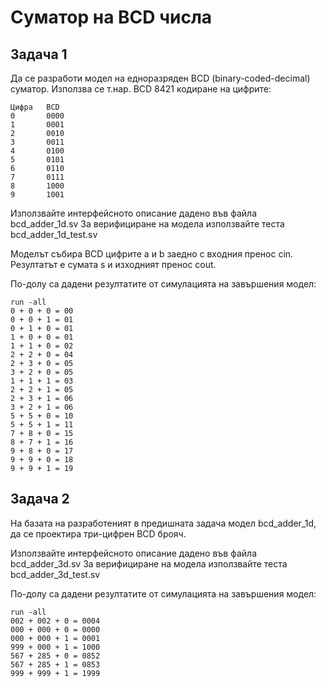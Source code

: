 # Суматор на BCD числа

## Задача 1

Да се разработи модел на едноразряден BCD (binary-coded-decimal) суматор.  Използва се т.нар.  BCD 8421 кодиране на цифрите:
```
Цифра	BCD
0		0000
1		0001
2		0010
3		0011
4		0100
5		0101
6		0110
7		0111
8		1000
9		1001
```
Използвайте интерфейсното описание дадено във файла bcd_adder_1d.sv 
За верифициране на модела използвайте теста bcd_adder_1d_test.sv

Моделът събира BCD цифрите a и b заедно с входния пренос cin. 
Резултатът е сумата s и изходният пренос cout. 

По-долу са дадени резултатите от симулацията на завършения модел:
```
run -all
0 + 0 + 0 = 00
0 + 0 + 1 = 01
0 + 1 + 0 = 01
1 + 0 + 0 = 01
1 + 1 + 0 = 02
2 + 2 + 0 = 04
2 + 3 + 0 = 05
3 + 2 + 0 = 05
1 + 1 + 1 = 03
2 + 2 + 1 = 05
2 + 3 + 1 = 06
3 + 2 + 1 = 06
5 + 5 + 0 = 10
5 + 5 + 1 = 11
7 + 8 + 0 = 15
8 + 7 + 1 = 16
9 + 8 + 0 = 17
9 + 9 + 0 = 18
9 + 9 + 1 = 19
```

## Задача 2

На базата на разработеният в предишната задача модел bcd_adder_1d, да се проектира три-цифрен BCD брояч.

Използвайте интерфейсното описание дадено във файла bcd_adder_3d.sv 
За верифициране на модела използвайте теста bcd_adder_3d_test.sv

По-долу са дадени резултатите от симулацията на завършения модел:
```
run -all
002 + 002 + 0 = 0004
000 + 000 + 0 = 0000
000 + 000 + 1 = 0001
999 + 000 + 1 = 1000
567 + 285 + 0 = 0852
567 + 285 + 1 = 0853
999 + 999 + 1 = 1999
```

